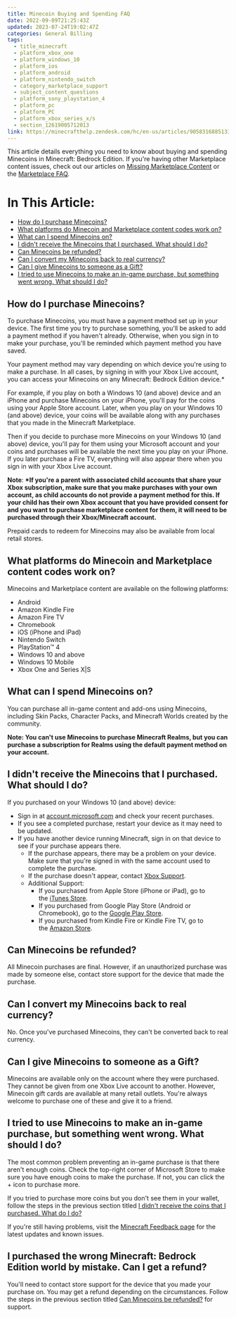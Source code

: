 ```yaml
---
title: Minecoin Buying and Spending FAQ
date: 2022-09-09T21:25:43Z
updated: 2023-07-24T19:02:47Z
categories: General Billing
tags:
  - title_minecraft
  - platform_xbox_one
  - platform_windows_10
  - platform_ios
  - platform_android
  - platform_nintendo_switch
  - category_marketplace_support
  - subject_content_questions
  - platform_sony_playstation_4
  - platform_pc
  - platform_PC
  - platform_xbox_series_x/s
  - section_12619005712013
link: https://minecrafthelp.zendesk.com/hc/en-us/articles/9058316885133-Minecoin-Buying-and-Spending-FAQ
---
```


This article details everything you need to know about buying and spending Minecoins in Minecraft: Bedrock Edition. If you\'re having other Marketplace content issues, check out our articles on [Missing Marketplace Content](https://help.minecraft.net/hc/en-us/articles/9058526334093) or the [Marketplace FAQ](https://help.minecraft.net/hc/en-us/articles/4408963926541).

# In This Article:

-   [How do I purchase Minecoins?](https://minecrafthelp.zendesk.com/hc/en-us/articles/9058316885133-Minecoin-Buying-and-Spending-FAQ#h_01GCJ2B3BXG9776TJYS58YBK99)
-   [What platforms do Minecoin and Marketplace content codes work on?](https://minecrafthelp.zendesk.com/hc/en-us/articles/9058316885133-Minecoin-Buying-and-Spending-FAQ#h_01GCJ2B8RC1CZXYFK9JAN1NY1M)
-   [What can I spend Minecoins on?](https://minecrafthelp.zendesk.com/hc/en-us/articles/9058316885133-Minecoin-Buying-and-Spending-FAQ#h_01GCJ2BGW35AS2KYD2KFP9NVJQ)
-   [I didn't receive the Minecoins that I purchased. What should I do?](https://minecrafthelp.zendesk.com/hc/en-us/articles/9058316885133-Minecoin-Buying-and-Spending-FAQ#h_01FF8TBWEZRCYSC42KE1TTX3X2)
-   [Can Minecoins be refunded?](https://minecrafthelp.zendesk.com/hc/en-us/articles/9058316885133-Minecoin-Buying-and-Spending-FAQ#h_01GCJ2C4EEFFFAF6NSVHVMX617)
-   [Can I convert my Minecoins back to real currency?](https://minecrafthelp.zendesk.com/hc/en-us/articles/9058316885133-Minecoin-Buying-and-Spending-FAQ#h_01GCJ2CAEZ5KYJ70GZ3FR8NGYQ)
-   [Can I give Minecoins to someone as a Gift?](https://minecrafthelp.zendesk.com/hc/en-us/articles/9058316885133-Minecoin-Buying-and-Spending-FAQ#h_01GCJ2CK76P60E5KQXJTHK147V)
-   [I tried to use Minecoins to make an in-game purchase, but something went wrong. What should I do?](https://minecrafthelp.zendesk.com/hc/en-us/articles/9058316885133-Minecoin-Buying-and-Spending-FAQ#h_01GCJ2CT4JWZPGTSC1VKN037EG)

## How do I purchase Minecoins?

To purchase Minecoins, you must have a payment method set up in your device. The first time you try to purchase something, you'll be asked to add a payment method if you haven't already. Otherwise, when you sign in to make your purchase, you'll be reminded which payment method you have saved.

Your payment method may vary depending on which device you're using to make a purchase. In all cases, by signing in with your Xbox Live account, you can access your Minecoins on any Minecraft: Bedrock Edition device.\*

For example, if you play on both a Windows 10 (and above) device and an iPhone and purchase Minecoins on your iPhone, you'll pay for the coins using your Apple Store account. Later, when you play on your Windows 10 (and above) device, your coins will be available along with any purchases that you made in the Minecraft Marketplace.

Then if you decide to purchase more Minecoins on your Windows 10 (and above) device, you'll pay for them using your Microsoft account and your coins and purchases will be available the next time you play on your iPhone. If you later purchase a Fire TV, everything will also appear there when you sign in with your Xbox Live account.

**Note**: **\*If you're a parent with associated child accounts that share your Xbox subscription, make sure that you make purchases with your own account, as child accounts do not provide a payment method for this. If your child has their own Xbox account that you have provided consent for and you want to purchase marketplace content for them, it will need to be purchased through their Xbox/Minecraft account.**

Prepaid cards to redeem for Minecoins may also be available from local retail stores.

## What platforms do Minecoin and Marketplace content codes work on?

Minecoins and Marketplace content are available on the following platforms:

-   Android
-   Amazon Kindle Fire
-   Amazon Fire TV
-   Chromebook
-   iOS (iPhone and iPad)
-   Nintendo Switch
-   PlayStation™ 4
-   Windows 10 and above
-   Windows 10 Mobile
-   Xbox One and Series X\|S

## What can I spend Minecoins on?

You can purchase all in-game content and add-ons using Minecoins, including Skin Packs, Character Packs, and Minecraft Worlds created by the community.

**Note: You can't use Minecoins to purchase Minecraft Realms, but you can purchase a subscription for Realms using the default payment method on your account.**

## I didn't receive the Minecoins that I purchased. What should I do?

If you purchased on your Windows 10 (and above) device:

-   Sign in at [account.microsoft.com](https://account.microsoft.com/) and check your recent purchases.
-   If you see a completed purchase, restart your device as it may need to be updated.
-   If you have another device running Minecraft, sign in on that device to see if your purchase appears there.
    -   If the purchase appears, there may be a problem on your device. Make sure that you're signed in with the same account used to complete the purchase.
    -   If the purchase doesn't appear, contact [Xbox Support](https://support.xbox.com/en-US/contact-us).
    -   Additional Support:
        -   If you purchased from Apple Store (iPhone or iPad), go to the [iTunes Store](https://itunes.apple.com/app/minecraft-pocket-edition/id479516143).
        -   If you purchased from Google Play Store (Android or Chromebook), go to the [Google Play Store](https://play.google.com/store/apps/details?id=com.mojang.minecraftpe).
        -   If you purchased from Kindle Fire or Kindle Fire TV, go to the [Amazon Store](https://www.amazon.com/Mojang-Minecraft-Pocket-Edition/dp/B00992CF6W/).

## Can Minecoins be refunded?

All Minecoin purchases are final. However, if an unauthorized purchase was made by someone else, contact store support for the device that made the purchase.

## Can I convert my Minecoins back to real currency?

No. Once you\'ve purchased Minecoins, they can't be converted back to real currency.

## Can I give Minecoins to someone as a Gift?

Minecoins are available only on the account where they were purchased. They cannot be given from one Xbox Live account to another. However, Minecoin gift cards are available at many retail outlets. You're always welcome to purchase one of these and give it to a friend.

## I tried to use Minecoins to make an in-game purchase, but something went wrong. What should I do?

The most common problem preventing an in-game purchase is that there aren't enough coins. Check the top-right corner of Microsoft Store to make sure you have enough coins to make the purchase. If not, you can click the + icon to purchase more.

If you tried to purchase more coins but you don't see them in your wallet, follow the steps in the previous section titled [I didn\'t receive the coins that I purchased. What do I do?](https://minecrafthelp.zendesk.com/hc/en-us/articles/9058316885133-Minecoin-Buying-and-Spending-FAQ#h_01FF8TBWEZRCYSC42KE1TTX3X2)

If you're still having problems, visit the [Minecraft Feedback page](https://feedback.minecraft.net/) for the latest updates and known issues.

## I purchased the wrong Minecraft: Bedrock Edition world by mistake. Can I get a refund?

You'll need to contact store support for the device that you made your purchase on. You may get a refund depending on the circumstances. Follow the steps in the previous section titled [Can Minecoins be refunded?](https://support.xbox.com/games/game-titles/minecraft-marketplace-faq#Refund) for support.
